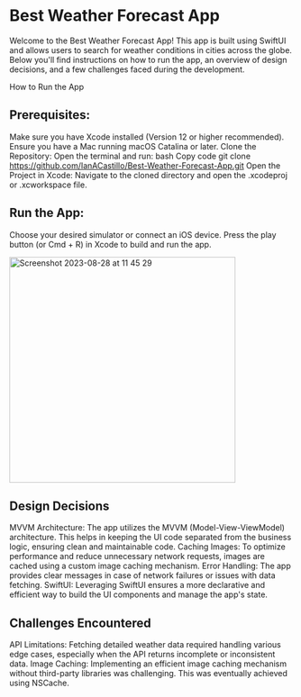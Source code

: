 # Best Weather Forecast App

Welcome to the Best Weather Forecast App! This app is built using SwiftUI and allows users to search for weather conditions in cities across the globe.
Below you'll find instructions on how to run the app, an overview of design decisions, and a few challenges faced during the development.

How to Run the App

## Prerequisites:
Make sure you have Xcode installed (Version 12 or higher recommended).
Ensure you have a Mac running macOS Catalina or later.
Clone the Repository:
Open the terminal and run:
bash
Copy code
git clone https://github.com/IanACastillo/Best-Weather-Forecast-App.git
Open the Project in Xcode:
Navigate to the cloned directory and open the .xcodeproj or .xcworkspace file.

## Run the App:
Choose your desired simulator or connect an iOS device.
Press the play button (or Cmd + R) in Xcode to build and run the app.

<img width="401" alt="Screenshot 2023-08-28 at 11 45 29" src="https://github.com/IanACastillo/Best-Weather-Forecast-App/assets/138615251/8f76161c-ad80-45ae-aaa2-38bc3f45a07e">

## Design Decisions

MVVM Architecture: The app utilizes the MVVM (Model-View-ViewModel) architecture. This helps in keeping the UI code separated from the business logic, ensuring clean and maintainable code.
Caching Images: To optimize performance and reduce unnecessary network requests, images are cached using a custom image caching mechanism.
Error Handling: The app provides clear messages in case of network failures or issues with data fetching.
SwiftUI: Leveraging SwiftUI ensures a more declarative and efficient way to build the UI components and manage the app's state.

## Challenges Encountered

API Limitations: Fetching detailed weather data required handling various edge cases, especially when the API returns incomplete or inconsistent data.
Image Caching: Implementing an efficient image caching mechanism without third-party libraries was challenging. This was eventually achieved using NSCache.

